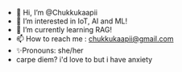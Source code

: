 - 👋 Hi, I’m @Chukkukaapii
- 👀 I’m interested in IoT, AI and ML!
- 🌱 I’m currently learning RAG!
- 📫 How to reach me : chukkukaapii@gmail.com
- ✨Pronouns: she/her
- carpe diem? i'd love to but i have anxiety



<!---
Chukkukaapii/Chukkukaapii is a ✨ special ✨ repository because its `README.md` (this file) appears on your GitHub profile.
You can click the Preview link to take a look at your changes.
--->
